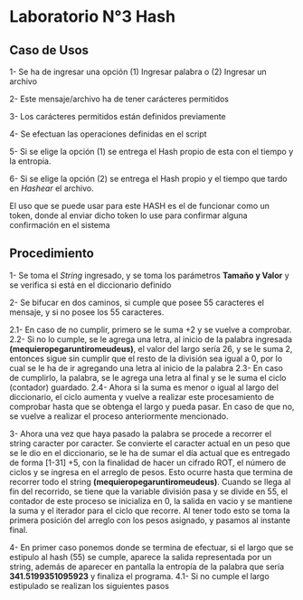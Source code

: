 # Laboratorio N°3 Hash

## Caso de Usos

1- Se ha de ingresar una opción (1) Ingresar palabra o (2) Ingresar un archivo

2- Este mensaje/archivo ha de tener carácteres permitidos

3- Los carácteres permitidos están definidos previamente

4- Se efectuan las operaciones definidas en el script

5- Si se elige la opción (1) se entrega el Hash propio de esta con el tiempo y la entropia.

6- Si se elige la opción (2) se entrega el Hash propio y el tiempo que tardo en _Hashear_ el archivo.

El uso que se puede usar para este HASH es el de funcionar como un token, donde al enviar dicho token lo use para confirmar alguna confirmación en el sistema

## Procedimiento

1- Se toma el _String_ ingresado, y se toma los parámetros **Tamaño y Valor** y se verifica si está en el diccionario definido

2- Se bifucar en dos caminos, si cumple que posee 55 caracteres el mensaje, y si no posee los 55 caracteres.

2.1- En caso de no cumplir, primero se le suma +2 y se vuelve a comprobar.
2.2- Si no lo cumple, se le agrega una letra, al inicio de la palabra ingresada **(mequieropegaruntiromeudeus)**, el valor del largo sería 26, y se le suma 2, entonces sigue sin cumplir que el resto de la división sea igual a 0, por lo cual se le ha de ir agregando una letra al inicio de la palabra
2.3- En caso de cumplirlo, la palabra, se le agrega una letra al final y se le suma el ciclo (contador) guardado.
2.4- Ahora si la suma es menor o igual al largo del diccionario, el ciclo aumenta y vuelve a realizar este procesamiento de comprobar hasta que se obtenga el largo y pueda pasar. En caso de que no, se vuelve a realizar el proceso anteriormente mencionado.

3- Ahora una vez que haya pasado la palabra se procede a recorrer el string caracter por caracter. Se convierte el caracter actual en un peso que se le dio en el diccionario, se le ha de sumar el día actual que es entregado de forma [1-31] +5, con la finalidad de hacer un cifrado ROT, el número de ciclos y se ingresa en el arreglo de pesos. Esto ocurre hasta que termina de recorrer todo el string **(mequieropegaruntiromeudeus)**. Cuando se llega al fin del recorrido, se tiene que la variable división pasa y se divide en 55, el contador de este proceso se inicializa en 0, la salida en vacio y se mantiene la suma y el iterador para el ciclo que recorre. Al tener todo esto se toma la primera posición del arreglo con los pesos asignado, y pasamos al instante final.

4- En primer caso ponemos donde se termina de efectuar, si el largo que se estipulo al hash (55) se cumple, aparece la salida representada por un string, además de aparecer en pantalla la entropía de la palabra que sería **341.5199351095923** y finaliza el programa.
4.1- Si no cumple el largo estipulado se realizan los siguientes pasos
